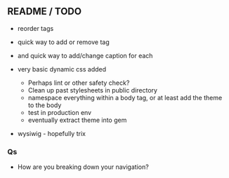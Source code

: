 ## README / TODO
- reorder tags
- quick way to add or remove tag
- and quick way to add/change caption for each

- very basic dynamic css added
  - Perhaps lint or other safety check?
  - Clean up past stylesheets in public directory
  - namespace everything within a body tag, or at least add the theme to the body
  - test in production env
  - eventually extract theme into gem

- wysiwig - hopefully trix

### Qs

- How are you breaking down your navigation?